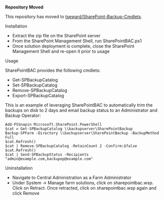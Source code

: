**Repository Moved**

This repository has moved to [tseward/SharePoint-Backup-Cmdlets](https://github.com/tseward/SharePoint-Backup-Cmdlets). 
 
 Installation
* Extract the zip file on the SharePoint server
* From the SharePoint Management Shell, run SharePointBAC.ps1
* Once solution deployment is complete, close the SharePoint Management Shell and re-open it prior to usage

 Usage

SharePointBAC provides the following cmdlets:
* Get-SPBackupCatalog
* Set-SPBackupCatalog
* Remove-SPBackupCatalog
* Export-SPBackupCatalog

This is an example of leveraging SharePointBAC to automatically trim the backups on disk to 2 days and email backup status to an Administrator and Backup Operator:


    Add-PSSnapin Microsoft.SharePoint.PowerShell
    $cat = Get-SPBackupCatalog \\backupserver\SharePointBackup
    Backup-SPFarm -Directory \\backupserver\SharePointBackup -BackupMethod Full
    $cat.Refresh()
    $cat | Remove-SPBackupCatalog -RetainCount 2 -Confirm:$false
    $cat.Refresh()
    $cat | Send-SPBackupStatus -Recipients "admin@example.com,backupop@example.com"


 Uninstallation
* Navigate to Central Administration as a Farm Administrator
* Under System -> Manage farm solutions, click on sharepointbac.wsp.  Click on Retract.  Once retracted, click on sharepointbac.wsp again and click Remove
